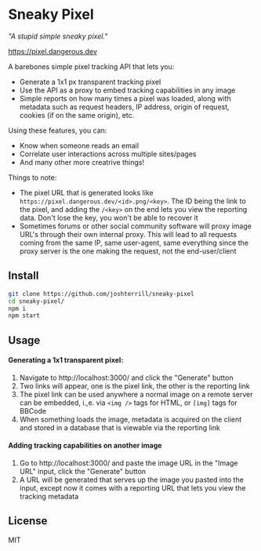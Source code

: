 # Sneaky Pixel

_"A stupid simple sneaky pixel."_

https://pixel.dangerous.dev

A barebones simple pixel tracking API that lets you:

* Generate a 1x1 px transparent tracking pixel
* Use the API as a proxy to embed tracking capabilities in any image
* Simple reports on how many times a pixel was loaded, along with metadata such as request headers, IP address, origin of 
request, cookies (if on the same origin), etc.

Using these features, you can:

* Know when someone reads an email
* Correlate user interactions across multiple sites/pages
* And many other more creatrive things!

Things to note:

* The pixel URL that is generated looks like `https://pixel.dangerous.dev/<id>.png/<key>`. The ID being the link to the pixel, and adding the `/<key>` on the end lets you view the reporting data. Don't lose the key, you won't be able to recover it
* Sometimes forums or other social community software will proxy image URL's through their own internal proxy. This will lead to all requests coming from the same IP, same user-agent, same everything since the proxy server is the one making the request, not the end-user/client

## Install

```bash
git clone https://github.com/joshterrill/sneaky-pixel
cd sneaky-pixel/
npm i
npm start
```

## Usage

#### Generating a 1x1 transparent pixel:

1. Navigate to http://localhost:3000/ and click the "Generate" button
2. Two links will appear, one is the pixel link, the other is the reporting link
3. The pixel link can be used anywhere a normal image on a remote server can be embedded, i.,e. via `<img />` tags for HTML, or `[img]` tags for BBCode
4. When something loads the image, metadata is acquired on the client and stored in a database that is viewable via the reporting link

#### Adding tracking capabilities on another image

1. Go to http://localhost:3000/ and paste the image URL in the "Image URL" input, click the "Generate" button
2. A URL will be generated that serves up the image you pasted into the input, except now it comes with a reporting URL that lets you view the tracking metadata


## License
MIT
